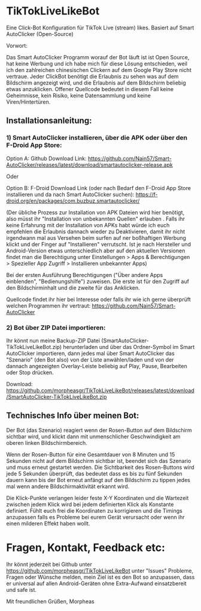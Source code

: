# TikTokLiveLikeBot
Eine Click-Bot Konfiguration für TikTok Live (stream) likes.
Basiert auf Smart AutoClicker (Open-Source)

Vorwort:

Das Smart AutoClicker Programm worauf der Bot läuft ist ist Open Source, hat keine Werbung und ich habe mich für diese Lösung entschieden, weil ich den zahlreichen chinesischen Clickern auf dem Google Play Store nicht vertraue. Jeder ClickBot benötigt die Erlaubnis zu sehen was auf dem Bildschirm angezeigt wird, und die Erlaubnis auf dem Bildschirm beliebig etwas anzuklicken. Offener Quellcode bedeutet in diesem Fall keine Geheimnisse, kein Risiko, keine Datensammlung und keine Viren/Hintertüren.

## Installationsanleitung:

### 1) Smart AutoClicker installieren, über die APK oder über den F-Droid App Store:

Option A: Github Download Link:
https://github.com/Nain57/Smart-AutoClicker/releases/latest/download/smartautoclicker-release.apk

Oder

Option B: F-Droid Download Link (oder nach Bedarf den F-Droid App Store installieren und da nach Smart AutoClicker suchen):
https://f-droid.org/en/packages/com.buzbuz.smartautoclicker/

(Der übliche Prozess zur Installation von APK Dateien wird hier benötigt, also müsst ihr "Installation von unbekannten Quellen" erlauben . Falls ihr keine Erfahrung mit der Installation von APKs habt würde ich euch empfehlen die Erlaubnis dannach wieder zu Deaktivieren, damit ihr nicht irgendwann mal aus Versehen beim surfen auf ner boßhaftigen Werbung klickt und der Finger auf "Installieren" verrutscht. Ist je nach Hersteller und Android-Version etwas unterschiedlich aber auf den aktuellen Versionen findet man die Berechtigung unter Einstellungen > Apps & Berechtigungen > Spezieller App Zugriff > Installieren unbekannter Apps)

Bei der ersten Ausführung Berechtigungen ("Über andere Apps einblenden", "Bedienungshilfe") zuweisen. Die erste ist für den Zugriff auf den Bildschirminhalt und die zweite für das Anklicken.

Quellcode findet ihr hier bei Interesse oder falls ihr wie ich gerne überprüft welchen Programmen ihr vertraut:
https://github.com/Nain57/Smart-AutoClicker

### 2) Bot über ZIP Datei importieren:

Ihr könnt nun meine Backup-ZIP Datei (SmartAutoClicker-TikTokLiveLikeBot.zip) herunterladen und über das Ordner-Symbol im Smart AutoClicker importieren, dann jedes mal über Smart AutoClicker das "Szenario" (den Bot also) von der Liste anwählen/laden und von der dannach angezeigten Overlay-Leiste beliebig auf Play, Pause, Bearbeiten oder Stop drücken.

Download:
https://github.com/morpheasgr/TikTokLiveLikeBot/releases/latest/download/SmartAutoClicker-TikTokLiveLikeBot.zip


## Technisches Info über meinen Bot:
Der Bot (das Szenario) reagiert wenn der Rosen-Button auf dem Bildschirm sichtbar wird, und klickt dann mit unmenschlicher Geschwindigkeit am oberen linken Bildschirmbereich.

Wenn der Rosen-Button für eine Gesamtdauer von 8 Minuten und 15 Sekunden nicht auf dem Bildschirm sichtbar ist, beendet sich das Szenario und muss erneut gestartet werden.
Die Sichtbarkeit des Rosen-Buttons wird jede 5 Sekunden überprüft, das bedeutet dass es bis zu fünf Sekunden dauern kann bis der Bot erneut anfängt auf den Bildschirm zu tippen jedes mal wenn andere Bildschirmaktivität erkannt wird.

Die Klick-Punkte verlangen leider feste X-Y Koordinaten und die Wartezeit zwischen jedem Klick wird bei jedem definierten Klick als Konstante definiert. Fühlt euch frei die Koordinaten zu korrigieren und die Timings anzupassen falls es Probleme bei eurem Gerät verursacht oder wenn ihr einen milderen Effekt haben wollt.

# Fragen, Kontakt, Feedback etc:

Ihr könnt jederzeit bei Github unter https://github.com/morpheasgr/TikTokLiveLikeBot unter "Issues" Probleme, Fragen oder Wünsche melden, mein Ziel ist es den Bot so anzupassen, dass er universal auf allen Android-Geräten ohne Extra-Aufwand einsatzbereit und safe ist.

Mit freundlichen Grüßen,
Morpheas
